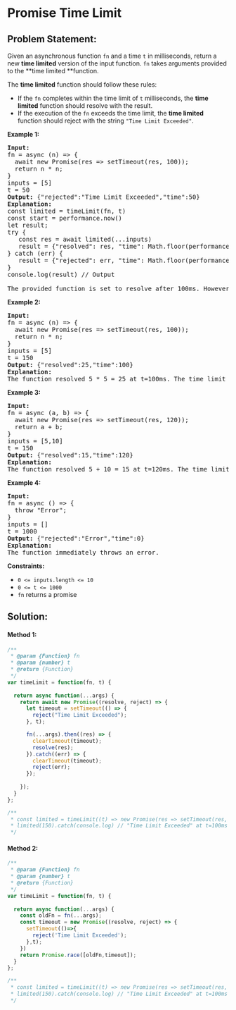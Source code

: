 # Promise Time Limit

## Problem Statement:

Given an asynchronous function `fn` and a time `t` in milliseconds, return a new **time limited** version of the input function. `fn` takes arguments provided to the **time limited **function.

The **time limited** function should follow these rules:

* If the `fn` completes within the time limit of `t` milliseconds, the **time limited** function should resolve with the result.
* If the execution of the `fn` exceeds the time limit, the **time limited** function should reject with the string `"Time Limit Exceeded"`.

**Example 1:**

<pre><strong>Input:</strong> 
fn = async (n) => { 
  await new Promise(res => setTimeout(res, 100)); 
  return n * n; 
}
inputs = [5]
t = 50
<strong>Output:</strong> {"rejected":"Time Limit Exceeded","time":50}
<strong>Explanation:</strong>
const limited = timeLimit(fn, t)
const start = performance.now()
let result;
try {
   const res = await limited(...inputs)
   result = {"resolved": res, "time": Math.floor(performance.now() - start)};
} catch (err) {
   result = {"rejected": err, "time": Math.floor(performance.now() - start)};
}
console.log(result) // Output

The provided function is set to resolve after 100ms. However, the time limit is set to 50ms. It rejects at t=50ms because the time limit was reached.
</pre>

**Example 2:**

<pre><strong>Input:</strong> 
fn = async (n) => { 
  await new Promise(res => setTimeout(res, 100)); 
  return n * n; 
}
inputs = [5]
t = 150
<strong>Output:</strong> {"resolved":25,"time":100}
<strong>Explanation:</strong>
The function resolved 5 * 5 = 25 at t=100ms. The time limit is never reached.
</pre>

**Example 3:**

<pre><strong>Input:</strong> 
fn = async (a, b) => { 
  await new Promise(res => setTimeout(res, 120)); 
  return a + b; 
}
inputs = [5,10]
t = 150
<strong>Output:</strong> {"resolved":15,"time":120}
<strong>Explanation:</strong>
The function resolved 5 + 10 = 15 at t=120ms. The time limit is never reached.
</pre>

**Example 4:**

<pre><strong>Input:</strong> 
fn = async () => { 
  throw "Error";
}
inputs = []
t = 1000
<strong>Output:</strong> {"rejected":"Error","time":0}
<strong>Explanation:</strong>
The function immediately throws an error.</pre>

**Constraints:**

* `0 <= inputs.length <= 10`
* `0 <= t <= 1000`
* `fn` returns a promise

## Solution:

#### Method 1:

```javascript
/**
 * @param {Function} fn
 * @param {number} t
 * @return {Function}
 */
var timeLimit = function(fn, t) {
  
  return async function(...args) {
    return await new Promise((resolve, reject) => {
      let timeout = setTimeout(() => {
        reject("Time Limit Exceeded");
      }, t);

      fn(...args).then((res) => {
        clearTimeout(timeout);
        resolve(res);
      }).catch((err) => {
        clearTimeout(timeout);
        reject(err);
      });
      
    });
  }
};

/**
 * const limited = timeLimit((t) => new Promise(res => setTimeout(res, t)), 100);
 * limited(150).catch(console.log) // "Time Limit Exceeded" at t=100ms
 */
```

#### Method 2:

```javascript
/**
 * @param {Function} fn
 * @param {number} t
 * @return {Function}
 */
var timeLimit = function(fn, t) {
  
  return async function(...args) {
    const oldFn = fn(...args);
    const timeout = new Promise((resolve, reject) => {
      setTimeout(()=>{
        reject('Time Limit Exceeded');
      },t);
    })
    return Promise.race([oldFn,timeout]);
  }
};

/**
 * const limited = timeLimit((t) => new Promise(res => setTimeout(res, t)), 100);
 * limited(150).catch(console.log) // "Time Limit Exceeded" at t=100ms
 */
```